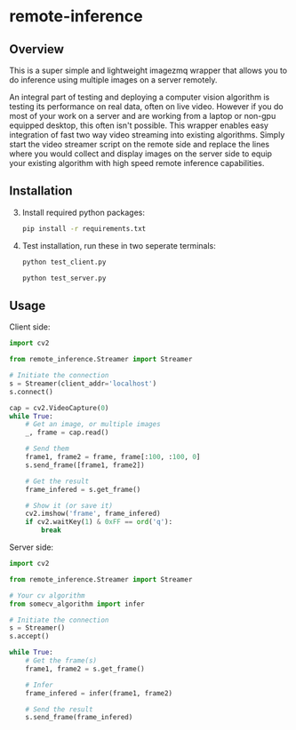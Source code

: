# remote-inference
## Overview
This is a super simple and lightweight imagezmq wrapper that allows you to do inference using multiple images on a server remotely. 

An integral part of testing and deploying a computer vision algorithm is testing its performance on real data, often on live video. However if you do most of your work on a server and are working from a laptop or non-gpu equipped desktop, this often isn't possible. This wrapper enables easy integration of fast two way video streaming into existing algorithms. Simply start the video streamer script on the remote side and replace the lines where you would collect and display images on the server side  to equip your existing algorithm with high speed remote inference capabilities.

## Installation

3) Install required python packages:
    ```bash
    pip install -r requirements.txt
    ``` 
4) Test installation, run these in two seperate terminals:
    ```bash
    python test_client.py

    python test_server.py
    ```

## Usage
Client side:
```python
import cv2

from remote_inference.Streamer import Streamer

# Initiate the connection
s = Streamer(client_addr='localhost')
s.connect()

cap = cv2.VideoCapture(0)
while True:
    # Get an image, or multiple images
    _, frame = cap.read()

    # Send them
    frame1, frame2 = frame, frame[:100, :100, 0]
    s.send_frame([frame1, frame2])

    # Get the result
    frame_infered = s.get_frame()

    # Show it (or save it)
    cv2.imshow('frame', frame_infered)
    if cv2.waitKey(1) & 0xFF == ord('q'):
        break
```

Server side:
```python
import cv2

from remote_inference.Streamer import Streamer

# Your cv algorithm
from somecv_algorithm import infer

# Initiate the connection
s = Streamer()
s.accept()

while True:
    # Get the frame(s)
    frame1, frame2 = s.get_frame()

    # Infer
    frame_infered = infer(frame1, frame2)

    # Send the result
    s.send_frame(frame_infered)

```